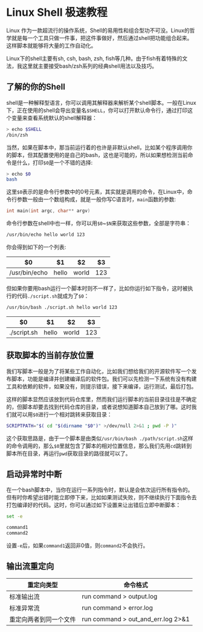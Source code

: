 Linux Shell 极速教程
===========================

Linux 作为一款超流行的操作系统，Shell的易用性和组合型功不可没。Linux的哲学就是每一个工具只做一件事，把这件事做好，然后通过shell把功能组合起来。这样脚本就能够将大量的工作自动化。

Linux下的shell主要有sh, csh, bash, zsh, fish等几种。由于fish有着特殊的文法，我这里就主要接受bash/zsh系列的经典shell用法以及技巧。


## 了解的你的Shell

shell是一种解释型语言，你可以调用其解释器来解析某个shell脚本。一般在Linux下，正在使用的shell会导出变量名`$SHELL`，你可以打开默认命令行，通过打印这个变量来查看系统默认的shell解释器：

```sh
> echo $SHELL
/bin/zsh
```

当然，如果在脚本中，那当前运行着的也许是非默认shell，比如某个程序调用你的脚本，但其配置使用的是自己的bash，这也是可能的，所以如果想检测当前命令是什么，打印`$0`是一个不错的选择:

```sh
> echo $0
bash
```

这里`$0`表示的是命令行参数中的0号元素，其实就是调用的命令，在Linux中，命令行参数一般由一个数组构成，就是一般你写C语言时，`main`函数的参数:

```C
int main(int argc, char** argv) 
```

命令行参数在shell中也一样，你可以用`$0`~`$N`来获取这些参数，全部是字符串：

```sh
/usr/bin/echo hello world 123
```

你会得到如下的一个列表:

| $0            | $1    | $2    | $3  |
| ------------- | ----- | ----- | --- |
| /usr/bin/echo | hello | world | 123 |


但如果你要用bash运行一个脚本时则不一样了，比如你运行如下指令，这时被执行的代码`./script.sh`就成为了`$0`：

```sh
/usr/bin/bash ./script.sh hello world 123
```

| $0          | $1    | $2    | $3  |
| ----------- | ----- | ----- | --- |
| ./script.sh | hello | world | 123 |


## 获取脚本的当前存放位置

我们写脚本一般是为了将某些工作自动化，比如我们想给我们的开源软件写一个发布脚本，功能是编译并创建编译后的软件包。我们可以先检测一下系统有没有构建工具和依赖的软件，如果没有，则提示错误，接下来编译，运行测试，最后打包。

这样的脚本显然应该放到代码仓库里，然而我们运行脚本的当前目录往往是不确定的，但脚本却要去找到代码仓库的目录，或者说想知道脚本自己放到了哪。这时我们就可以用`$0`进行一个相对跳转来获取目录：

```sh
SCRIPTPATH="$( cd "$(dirname "$0")" >/dev/null 2>&1 ; pwd -P )"
```

这个获取思路是，由于一个脚本是由类似`/usr/bin/bash ./path/script.sh`这样的命令调用的，那么`$0`里就包含了脚本的相对位置信息，那么我们先用`cd`跳转到脚本所在目录，再运行`pwd`获取目录的路径就可以了。


## 启动异常时中断

在一个bash脚本中，当你在运行一系列指令时，默认是会依次运行所有指令的。
但有时你希望出错时能立即停下来，比如如果测试失败，则不继续执行下面指令去打包编译好的代码。这时，你可以通过如下设置来让出错后立即中断脚本：

```sh
set -e

command1
command2
```

设置`-e`后，如果`command1`返回非0值，则`command2`不会执行。


## 输出流重定向


| 重定向类型             | 命令格式                           |
| ---------------------- | ---------------------------------- |
| 标准输出流             | run command > output.log           |
| 标准异常流             | run command > error.log            |
| 重定向两者到同一个文件 | run command > out_and_err.log 2>&1 |


